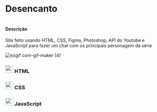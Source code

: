 <h1>Desencanto<h1>
  
  <h4>Descrição</h4>
  Site feito usando HTML, CSS,  Figma, Photoshop, API do Youtube e JavaScript para fazer um  chat com os principais personagem da série 
  
 ![ezgif com-gif-maker (4)](https://user-images.githubusercontent.com/82523921/128638895-fb2594c4-9b2e-41e6-87cd-43c337bfb74f.gif)

<h3>
  <img alt="marcação" width="25" src="https://w7.pngwing.com/pngs/628/269/png-transparent-check-mark-computer-icons-checkbox-others-angle-rectangle-logo.png"> 
  HTML
<h3>
<h3>
  <img alt="marcação" width="25" src="https://w7.pngwing.com/pngs/628/269/png-transparent-check-mark-computer-icons-checkbox-others-angle-rectangle-logo.png"> 
  CSS
<h3>
<h3>
  <img alt="marcação" width="25" src="https://w7.pngwing.com/pngs/628/269/png-transparent-check-mark-computer-icons-checkbox-others-angle-rectangle-logo.png"> 
  JavaScript
<h3>
